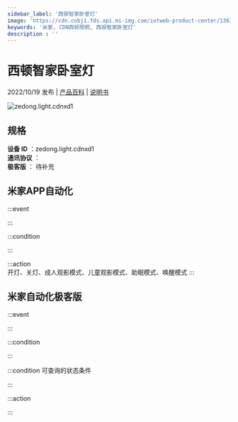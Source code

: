```yaml
---
sidebar_label: '西顿智家卧室灯'
image: 'https://cdn.cnbj1.fds.api.mi-img.com/iotweb-product-center/13633b9656ed982e094659cc5f6234f9_1659921874391.png?GalaxyAccessKeyId=AKVGLQWBOVIRQ3XLEW&Expires=9223372036854775807&Signature=Xn+uJ+k5Iq/Ns+4W4NpvR+lVvdQ='
keywords: '米家, CDN西顿照明, 西顿智家卧室灯'
description : ''
---
```

# 西顿智家卧室灯

2022/10/19 发布 | [产品百科](https://home.mi.com/webapp/content/baike/product/index.html?model=zedong.light.cdnxd1/) | [说明书](https://home.mi.com/views/introduction.html?model=zedong.light.cdnxd1&region=cn)

![zedong.light.cdnxd1](https://cdn.cnbj1.fds.api.mi-img.com/iotweb-product-center/13633b9656ed982e094659cc5f6234f9_1659921874391.png?GalaxyAccessKeyId=AKVGLQWBOVIRQ3XLEW&Expires=9223372036854775807&Signature=Xn+uJ+k5Iq/Ns+4W4NpvR+lVvdQ=)

## 规格  
> 
**设备 ID** ：zedong.light.cdnxd1  
**通讯协议** ：  
**极客版**  ： 待补充 


## 米家APP自动化  

:::event  

:::

:::condition  

:::

:::action   
开灯、关灯、成人观影模式、儿童观影模式、助眠模式、唤醒模式
:::

## 米家自动化极客版  

:::event  

:::

:::condition  

:::

:::condition 可查询的状态条件  

:::

:::action  

:::

        
